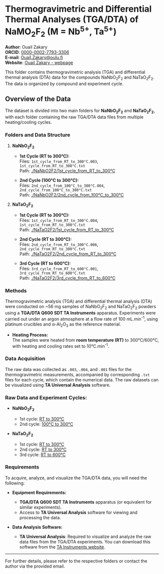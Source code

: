 # Thermogravimetric and Differential Thermal Analyses (TGA/DTA) of NaMO<sub>2</sub>F<sub>2</sub> (M = Nb<sup>5+</sup>, Ta<sup>5+</sup>)
**Author**: Ouail Zakary \
**ORCID**: [0000-0002-7793-3306](https://orcid.org/0000-0002-7793-3306) \
**E-mail**: [Ouail.Zakary@oulu.fi](mailto:Ouail.Zakary@oulu.fi) \
**Website**: [Ouail Zakary - webpage](https://cc.oulu.fi/~nmrwww/members/Ouail_Zakary.html)

This folder contains thermogravimetric analysis (TGA) and differential thermal analysis (DTA) data for the compounds NaNbO<sub>2</sub>F<sub>2</sub> and NaTaO<sub>2</sub>F<sub>2</sub>. The data is organized by compound and experiment cycle.

## Overview of the Data
The dataset is divided into two main folders for **NaNbO<sub>2</sub>F<sub>2</sub>** and **NaTaO<sub>2</sub>F<sub>2</sub>**, with each folder containing the raw TGA/DTA data files from multiple heating/cooling cycles.

### Folders and Data Structure
1. **NaNbO<sub>2</sub>F<sub>2</sub>**  
   - **1st Cycle (RT to 300°C):**  
     Files: `1st_cycle_from_RT_to_300°C.003`, `1st_cycle_from_RT_to_300°C.txt`  
     Path: [./NaNbO2F2/1st_cycle_from_RT_to_300°C](./NaNbO2F2/1st_cycle_from_RT_to_300°C.txt)

   - **2nd Cycle (100°C to 300°C):**  
     Files: `2nd_cycle_from_100°C_to_300°C.004`, `2nd_cycle_from_100°C_to_300°C.txt`  
     Path: [./NaNbO2F2/2nd_cycle_from_100°C_to_300°C](./NaNbO2F2/2nd_cycle_from_100°C_to_300°C.txt)

2. **NaTaO<sub>2</sub>F<sub>2</sub>**  
   - **1st Cycle (RT to 300°C):**  
     Files: `1st_cycle_from_RT_to_300°C.004`, `1st_cycle_from_RT_to_300°C.txt`  
     Path: [./NaTaO2F2/1st_cycle_from_RT_to_300°C](./NaTaO2F2/1st_cycle_from_RT_to_300°C.txt)

   - **2nd Cycle (RT to 300°C):**  
     Files: `2nd_cycle_from_RT_to_300°C.006`, `2nd_cycle_from_RT_to_300°C.txt`  
     Path: [./NaTaO2F2/2nd_cycle_from_RT_to_300°C](./NaTaO2F2/2nd_cycle_from_RT_to_300°C.txt)

   - **3rd Cycle (RT to 600°C):**  
     Files: `3rd_cycle_from_RT_to_600°C.001`, `3rd_cycle_from_RT_to_600°C.txt`  
     Path: [./NaTaO2F2/3rd_cycle_from_RT_to_600°C](./NaTaO2F2/3rd_cycle_from_RT_to_600°C.txt)

### Methods
Thermogravimetric analysis (TGA) and differential thermal analysis (DTA) were conducted on ~56 mg samples of NaNbO<sub>2</sub>F<sub>2</sub> and NaTaO<sub>2</sub>F<sub>2</sub> powders using a **TGA/DTA Q600 SDT TA Instruments** apparatus. Experiments were carried out under an argon atmosphere at a flow rate of 100 mL.min<sup>-1</sup>, using platinum crucibles and α-Al<sub>2</sub>O<sub>3</sub> as the reference material.

- **Heating Process:**  
  The samples were heated from **room temperature (RT)** to 300°C/600°C, with heating and cooling rates set to 10°C.min<sup>-1</sup>.

### Data Acquisition
The raw data was collected as `.003`, `.004`, and `.001` files for the thermogravimetric measurements, accompanied by corresponding `.txt` files for each cycle, which contain the numerical data. The raw datasets can be visualized using **TA Universal Analysis** software.

### Raw Data and Experiment Cycles:
- **NaNbO<sub>2</sub>F<sub>2</sub>**
  - 1st cycle: [RT to 300°C](./NaNbO2F2/1st_cycle_from_RT_to_300°C.003) 
  - 2nd cycle: [100°C to 300°C](./NaNbO2F2/2nd_cycle_from_100°C_to_300°C.004)

- **NaTaO<sub>2</sub>F<sub>2</sub>**
  - 1st cycle: [RT to 300°C](./NaTaO2F2/1st_cycle_from_RT_to_300°C.004)
  - 2nd cycle: [RT to 300°C](./NaTaO2F2/2nd_cycle_from_RT_to_300°C.006)  
  - 3rd cycle: [RT to 600°C](./NaTaO2F2/3rd_cycle_from_RT_to_600°C.001)

### Requirements
To acquire, analyze, and visualize the TGA/DTA data, you will need the following:

- **Equipment Requirements:**
  - **TGA/DTA Q600 SDT TA Instruments** apparatus (or equivalent for similar experiments).
  - Access to **TA Universal Analysis** software for viewing and processing the data.

- **Data Analysis Software:**
  - **TA Universal Analysis**: Required to visualize and analyze the raw data files from the TGA/DTA experiments. You can download this software from the [TA Instruments website](https://www.tainstruments.com/support/software-downloads-support/downloads/).

---

For further details, please refer to the respective folders or contact the author via the provided email.
